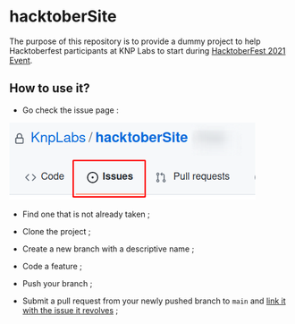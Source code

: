 # hacktoberSite

The purpose of this repository is to provide a dummy project to help Hacktoberfest participants at KNP Labs to start during [HacktoberFest 2021 Event](https://knplabs.com/en/blog/hacktoberfest-2021-opensource-dans-nos-bureaux-a-nantes-et-a-caen).

## How to use it?

- Go check the issue page :

![issues](img/issues.png)

- Find one that is not already taken ;

- Clone the project ;

- Create a new branch with a descriptive name ;

- Code a feature ;

- Push your branch ;

- Submit a pull request from your newly pushed branch to `main` and [link it with the issue it revolves](https://docs.github.com/en/issues/tracking-your-work-with-issues/linking-a-pull-request-to-an-issue#manually-linking-a-pull-request-to-an-issue) ;

